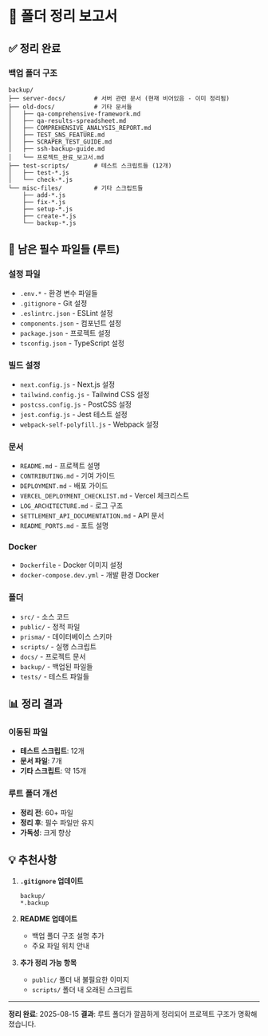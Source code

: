 # 📁 폴더 정리 보고서

## ✅ 정리 완료

### 백업 폴더 구조
```
backup/
├── server-docs/        # 서버 관련 문서 (현재 비어있음 - 이미 정리됨)
├── old-docs/           # 기타 문서들
│   ├── qa-comprehensive-framework.md
│   ├── qa-results-spreadsheet.md
│   ├── COMPREHENSIVE_ANALYSIS_REPORT.md
│   ├── TEST_SNS_FEATURE.md
│   ├── SCRAPER_TEST_GUIDE.md
│   ├── ssh-backup-guide.md
│   └── 프로젝트_완료_보고서.md
├── test-scripts/       # 테스트 스크립트들 (12개)
│   ├── test-*.js
│   └── check-*.js
└── misc-files/         # 기타 스크립트들
    ├── add-*.js
    ├── fix-*.js
    ├── setup-*.js
    ├── create-*.js
    └── backup-*.js
```

## 🎯 남은 필수 파일들 (루트)

### 설정 파일
- `.env.*` - 환경 변수 파일들
- `.gitignore` - Git 설정
- `.eslintrc.json` - ESLint 설정
- `components.json` - 컴포넌트 설정
- `package.json` - 프로젝트 설정
- `tsconfig.json` - TypeScript 설정

### 빌드 설정
- `next.config.js` - Next.js 설정
- `tailwind.config.js` - Tailwind CSS 설정
- `postcss.config.js` - PostCSS 설정
- `jest.config.js` - Jest 테스트 설정
- `webpack-self-polyfill.js` - Webpack 설정

### 문서
- `README.md` - 프로젝트 설명
- `CONTRIBUTING.md` - 기여 가이드
- `DEPLOYMENT.md` - 배포 가이드
- `VERCEL_DEPLOYMENT_CHECKLIST.md` - Vercel 체크리스트
- `LOG_ARCHITECTURE.md` - 로그 구조
- `SETTLEMENT_API_DOCUMENTATION.md` - API 문서
- `README_PORTS.md` - 포트 설명

### Docker
- `Dockerfile` - Docker 이미지 설정
- `docker-compose.dev.yml` - 개발 환경 Docker

### 폴더
- `src/` - 소스 코드
- `public/` - 정적 파일
- `prisma/` - 데이터베이스 스키마
- `scripts/` - 실행 스크립트
- `docs/` - 프로젝트 문서
- `backup/` - 백업된 파일들
- `tests/` - 테스트 파일들

## 📊 정리 결과

### 이동된 파일
- **테스트 스크립트**: 12개
- **문서 파일**: 7개  
- **기타 스크립트**: 약 15개

### 루트 폴더 개선
- **정리 전**: 60+ 파일
- **정리 후**: 필수 파일만 유지
- **가독성**: 크게 향상

## 💡 추천사항

1. **`.gitignore` 업데이트**
   ```
   backup/
   *.backup
   ```

2. **README 업데이트**
   - 백업 폴더 구조 설명 추가
   - 주요 파일 위치 안내

3. **추가 정리 가능 항목**
   - `public/` 폴더 내 불필요한 이미지
   - `scripts/` 폴더 내 오래된 스크립트

---

**정리 완료**: 2025-08-15
**결과**: 루트 폴더가 깔끔하게 정리되어 프로젝트 구조가 명확해졌습니다.